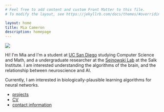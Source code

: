 ```yaml
---
# Feel free to add content and custom Front Matter to this file.
# To modify the layout, see https://jekyllrb.com/docs/themes/#overriding-theme-defaults

layout: home
title: Mia Cameron
description: homepage
---
```


<img src="{{site-url}}/imgs/me.png" class=profilepic/>

Hi! I'm Mia and I'm a student at [UC San Diego](https://cse.ucsd.edu/) studying Computer Science and Math, and a undergraduate researcher at the [Sejnowski Lab](https://cnl.salk.edu/) at the Salk Institute. 
I am interested understanding the algorithms of the brain, and the relationship between 
neuroscience and AI. 

Currently, I am interested in biologically-plausible learning algorithms for neural networks.

* [projects](projects.md)
* [CV]({{site-url}}/pdfs/2024-01-CV.pdf)
* [contact information](contact.md)